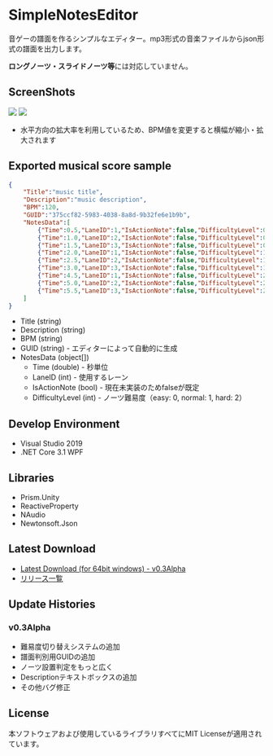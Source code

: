# SimpleNotesEditor
音ゲーの譜面を作るシンプルなエディター。mp3形式の音楽ファイルからjson形式の譜面を出力します。

**ロングノーツ・スライドノーツ等**には対応していません。

## ScreenShots
![](https://user-images.githubusercontent.com/49384910/133747964-ffec1d67-ce29-4fb6-b84a-82bde2c663f3.png)
![](https://user-images.githubusercontent.com/49384910/133747966-c8acccc1-4b69-49aa-81a6-88e4b08bbafe.png)
* 水平方向の拡大率を利用しているため、BPM値を変更すると横幅が縮小・拡大されます

## Exported musical score sample
```json
{
    "Title":"music title",
    "Description":"music description",
    "BPM":120,
    "GUID":"375ccf82-5983-4038-8a8d-9b32fe6e1b9b",
    "NotesData":[
        {"Time":0.5,"LaneID":1,"IsActionNote":false,"DifficultyLevel":0},
        {"Time":1.0,"LaneID":2,"IsActionNote":false,"DifficultyLevel":0},
        {"Time":1.5,"LaneID":3,"IsActionNote":false,"DifficultyLevel":0},
        {"Time":2.0,"LaneID":1,"IsActionNote":false,"DifficultyLevel":1},
        {"Time":2.5,"LaneID":2,"IsActionNote":false,"DifficultyLevel":1},
        {"Time":3.0,"LaneID":3,"IsActionNote":false,"DifficultyLevel":1},
        {"Time":4.5,"LaneID":1,"IsActionNote":false,"DifficultyLevel":2},
        {"Time":5.0,"LaneID":2,"IsActionNote":false,"DifficultyLevel":2},
        {"Time":5.5,"LaneID":3,"IsActionNote":false,"DifficultyLevel":2}
    ]
}
```

* Title (string)
* Description (string)
* BPM (string)
* GUID (string) - エディターによって自動的に生成
* NotesData (object[])
    * Time (double) - 秒単位
    * LaneID (int) - 使用するレーン
    * IsActionNote (bool) - 現在未実装のためfalseが既定
    * DifficultyLevel (int) - ノーツ難易度（easy: 0, normal: 1, hard: 2）

## Develop Environment
* Visual Studio 2019
* .NET Core 3.1 WPF

## Libraries
* Prism.Unity
* ReactiveProperty
* NAudio
* Newtonsoft.Json

## Latest Download
* [Latest Download (for 64bit windows) - v0.3Alpha](https://github.com/Zakki0925224/SNE/releases/download/v0.3Alpha/SNE.zip)
* [リリース一覧](https://github.com/Zakki0925224/SNE/releases)

## Update Histories
### v0.3Alpha
* 難易度切り替えシステムの追加
* 譜面判別用GUIDの追加
* ノーツ設置判定をもっと広く
* Descriptionテキストボックスの追加
* その他バグ修正

## License
本ソフトウェアおよび使用しているライブラリすべてにMIT Licenseが適用されています。